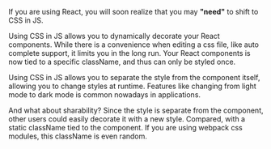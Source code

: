 If you are using React, you will soon realize that you may **"need"** to shift to CSS in JS.

Using CSS in JS allows you to dynamically decorate your React components. While there is a convenience when editing a css file, like auto complete support, it limits you in the long run. Your React components is now tied to a specific className, and thus can only be styled once. 

Using CSS in JS allows you to separate the style from the component itself, allowing you to change styles at runtime. Features like changing from light mode to dark mode is common nowadays in applications. 

And what about sharability? Since the style is separate from the component, other users could easily decorate it with a new style. Compared, with a static className tied to the component. If you are using webpack css modules, this className is even random. 

